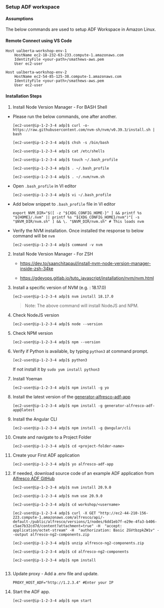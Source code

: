 ### Setup ADF workspace


#### Assumptions

The below commands are used to setup ADF Workspace in Amazon Linux.

#### Remote Connect using VS Code

```
Host ualberta-workshop-env-1
    HostName ec2-18-232-63-233.compute-1.amazonaws.com
    IdentityFile <your-path>/smathews-aws.pem
    User ec2-user

Host ualberta-workshop-env-2
    HostName ec2-54-85-125-38.compute-1.amazonaws.com
    IdentityFile <your-path>/smathews-aws.pem
    User ec2-user
```

#### Installation Steps

1. Install Node Version Manager - For BASH Shell
* Please run the below commands, one after another.
    ```
    [ec2-user@ip-1-2-3-4 adp]$ curl -o- https://raw.githubusercontent.com/nvm-sh/nvm/v0.39.3/install.sh | bash

    [ec2-user@ip-1-2-3-4 adp]$ chsh -s /bin/bash

    [ec2-user@ip-1-2-3-4 adp]$ cat /etc/shells

    [ec2-user@ip-1-2-3-4 adp]$ touch ~/.bash_profile

    [ec2-user@ip-1-2-3-4 adp]$ . ~/.bash_profile

	[ec2-user@ip-1-2-3-4 adp]$ . ~/.nvm/nvm.sh

    ```

* Open `.bash_profile` in VI editor
    ```
    [ec2-user@ip-1-2-3-4 adp]$ vi ~/.bash_profile
    ```

* Add below snippet to `.bash_profile` file in VI editor
    ```
    export NVM_DIR="$([ -z "${XDG_CONFIG_HOME-}" ] && printf %s "${HOME}/.nvm" || printf %s "${XDG_CONFIG_HOME}/nvm")"[ -s "$NVM_DIR/nvm.sh" ] && \. "$NVM_DIR/nvm.sh" # This loads nvm    
    ```

* Verify the NVM installation. Once installed the response to below command will be `nvm`
    ```
	[ec2-user@ip-1-2-3-4 adp]$ command -v nvm
    ```
2. Install Node Version Manager - For ZSH
    * https://dev.to/saanchitapaul/install-nvm-node-version-manager-inside-zsh-34ke

    * https://gdevops.gitlab.io/tuto_javascript/installation/nvm/nvm.html

3. Install a specific version of NVM (e.g. : 18.17.0)
    ```
    [ec2-user@ip-1-2-3-4 adp]$ nvm install 18.17.0
    ```
    >Note: The above command will install NodeJS and NPM.

4. Check NodeJS version
    ```
    [ec2-user@ip-1-2-3-4 adp]$ node --version
    ```

5. Check NPM version
    ```
    [ec2-user@ip-1-2-3-4 adp]$ npm --version
    ```

6. Verify if Python is available, by typing `python3` at command prompt.
    ```
    [ec2-user@ip-1-2-3-4 adp]$ python3
    ```
    If not install it by `sudo yum install python3`

7. Install Yoeman
    ```
    [ec2-user@ip-1-2-3-4 adp]$ npm install -g yo
    ```
8. Install the latest version of the [generator-alfresco-adf-app](https://github.com/Alfresco/generator-alfresco-adf-app)
    ```
    [ec2-user@ip-1-2-3-4 adp]$ npm install -g generator-alfresco-adf-app@latest
    ```
9. Install the Angular CLI
    ```
    [ec2-user@ip-1-2-3-4 adp]$ npm install -g @angular/cli
    ```

10. Create and navigate to a Project Folder
    ```
    [ec2-user@ip-1-2-3-4 adp]$ cd <project-folder-name>
    ```

11. Create your First ADF application
    ```
    [ec2-user@ip-1-2-3-4 adp]$ yo alfresco-adf-app
    ```

12. If needed, download source code of an example ADF application from [Alfresco ADF GitHub](https://github.com/Alfresco/alfresco-ng2-components/tree/6.4.0)
    ```
    [ec2-user@ip-1-2-3-4 adp]$ nvm install 20.9.0

    [ec2-user@ip-1-2-3-4 adp]$ nvm use 20.9.0

    [ec2-user@ip-1-2-3-4 adp]$ cd workshop/<username>

    [ec2-user@ip-1-2-3-4 adp]$ curl -X GET "http://ec2-44-210-156-223.compute-1.amazonaws.com/alfresco/api/-default-/public/alfresco/versions/1/nodes/6dd1eb7f-e29e-4fa3-b406-c5ae7b32cd7d/content?attachment=true" -H  "accept: application/octet-stream" -H  "authorization: Basic ZGVtbzpkZW1v" --output alfresco-ng2-components.zip

    [ec2-user@ip-1-2-3-4 adp]$ unzip alfresco-ng2-components.zip    

    [ec2-user@ip-1-2-3-4 adp]$ cd alfresco-ng2-components

    [ec2-user@ip-1-2-3-4 adp]$ npm install


    ```

13. Update proxy - Add a .env file and update.
    ```
    PROXY_HOST_ADF="http://1.2.3.4" #Enter your IP
    ```

14. Start the ADF app.
    ```
    [ec2-user@ip-1-2-3-4 adp]$ npm start
    ```
